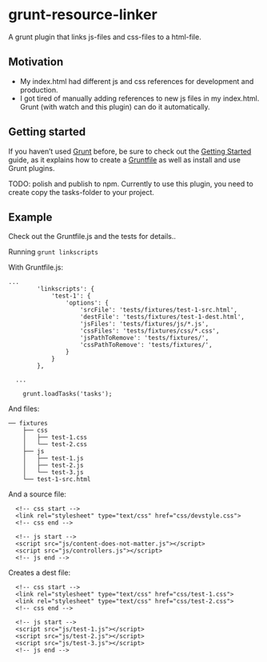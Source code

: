 grunt-resource-linker
=====================

A grunt plugin that links js-files and css-files to a html-file.

## Motivation

- My index.html had different js and css references for development and production.
- I got tired of manually adding references to new js files in my index.html. Grunt (with watch and this plugin) can do it automatically.

## Getting started

If you haven’t used [Grunt](http://gruntjs.com/) before, be sure to check out the [Getting Started](http://gruntjs.com/getting-started) guide, as it explains how to create a [Gruntfile](http://gruntjs.com/sample-gruntfile) as well as install and use Grunt plugins. 

TODO: polish and publish to npm. Currently to use this plugin, you need to create copy the tasks-folder to your project.

## Example

Check out the Gruntfile.js and the tests for details..

Running
``` grunt linkscripts ```

With Gruntfile.js:
```
...
        'linkscripts': {
            'test-1': {
                'options': {
                    'srcFile': 'tests/fixtures/test-1-src.html',
                    'destFile': 'tests/fixtures/test-1-dest.html',
                    'jsFiles': 'tests/fixtures/js/*.js',
                    'cssFiles': 'tests/fixtures/css/*.css',
                    'jsPathToRemove': 'tests/fixtures/',
                    'cssPathToRemove': 'tests/fixtures/',
                }
            }
        },

  ...

    grunt.loadTasks('tasks');
```

And files:
```
── fixtures
    ├── css
    │   ├── test-1.css
    │   └── test-2.css
    ├── js
    │   ├── test-1.js
    │   ├── test-2.js
    │   └── test-3.js
    └── test-1-src.html
```

And a source file:
```
  <!-- css start -->
  <link rel="stylesheet" type="text/css" href="css/devstyle.css">
  <!-- css end -->

  <!-- js start -->
  <script src="js/content-does-not-matter.js"></script>
  <script src="js/controllers.js"></script>
  <!-- js end -->
```

Creates a dest file:
```
  <!-- css start -->
  <link rel="stylesheet" type="text/css" href="css/test-1.css">
  <link rel="stylesheet" type="text/css" href="css/test-2.css">
  <!-- css end -->

  <!-- js start -->
  <script src="js/test-1.js"></script>
  <script src="js/test-2.js"></script>
  <script src="js/test-3.js"></script>
  <!-- js end -->
```

